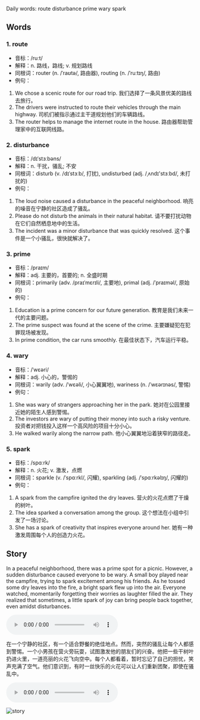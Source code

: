 Daily words: route disturbance prime wary spark

## Words
### 1. route
- 音标：/ruːt/ <span style="cursor: pointer;" onclick="document.getElementById('audio-player-1').play()"><i class="fas fa-volume-up"></i></span>
<audio id="audio-player-1" src="https://files.dwong.top/words/route.mp3" style="display:none;"></audio>
- 解释：n. 路线，路线; v. 规划路线
- 同根词：router (n. /ˈraʊtə/, 路由器), routing (n. /ˈruːtɪŋ/, 路由)
- 例句：
1. We chose a scenic route for our road trip.
我们选择了一条风景优美的路线去旅行。
2. The drivers were instructed to route their vehicles through the main highway.
司机们被指示通过主干道规划他们的车辆路线。
3. The router helps to manage the internet route in the house.
路由器帮助管理家中的互联网线路。

### 2. disturbance
- 音标：/dɪˈstɜːbəns/ <span style="cursor: pointer;" onclick="document.getElementById('audio-player-2').play()"><i class="fas fa-volume-up"></i></span>
<audio id="audio-player-2" src="https://files.dwong.top/words/disturbance.mp3" style="display:none;"></audio>
- 解释：n. 干扰，骚乱; 不安
- 同根词：disturb (v. /dɪˈstɜːb/, 打扰), undisturbed (adj. /ˌʌndɪ'stɜːbd/, 未打扰的)
- 例句：
1. The loud noise caused a disturbance in the peaceful neighborhood.
响亮的噪音在宁静的社区造成了骚乱。
2. Please do not disturb the animals in their natural habitat.
请不要打扰动物在它们自然栖息地中的生活。
3. The incident was a minor disturbance that was quickly resolved.
这个事件是一个小骚乱，很快就解决了。

### 3. prime
- 音标：/praɪm/ <span style="cursor: pointer;" onclick="document.getElementById('audio-player-3').play()"><i class="fas fa-volume-up"></i></span>
<audio id="audio-player-3" src="https://files.dwong.top/words/prime.mp3" style="display:none;"></audio>
- 解释：adj. 主要的，首要的; n. 全盛时期
- 同根词：primarily (adv. /praɪˈmɛrɪli/, 主要地), primal (adj. /ˈpraɪməl/, 原始的)
- 例句：
1. Education is a prime concern for our future generation.
教育是我们未来一代的主要问题。
2. The prime suspect was found at the scene of the crime.
主要嫌疑犯在犯罪现场被发现。
3. In prime condition, the car runs smoothly.
在最佳状态下，汽车运行平稳。

### 4. wary
- 音标：/ˈwɛəri/ <span style="cursor: pointer;" onclick="document.getElementById('audio-player-4').play()"><i class="fas fa-volume-up"></i></span>
<audio id="audio-player-4" src="https://files.dwong.top/words/wary.mp3" style="display:none;"></audio>
- 解释：adj. 小心的，警惕的
- 同根词：warily (adv. /ˈwɛəli/, 小心翼翼地), wariness (n. /ˈwɛərɪnəs/, 警惕)
- 例句：
1. She was wary of strangers approaching her in the park.
她对在公园里接近她的陌生人感到警惕。
2. The investors are wary of putting their money into such a risky venture.
投资者对把钱投入这样一个高风险的项目十分小心。
3. He walked warily along the narrow path.
他小心翼翼地沿着狭窄的路径走。

### 5. spark
- 音标：/spɑːrk/ <span style="cursor: pointer;" onclick="document.getElementById('audio-player-5').play()"><i class="fas fa-volume-up"></i></span>
<audio id="audio-player-5" src="https://files.dwong.top/words/spark.mp3" style="display:none;"></audio>
- 解释：n. 火花; v. 激发，点燃
- 同根词：sparkle (v. /ˈspɑːrkl/, 闪耀), sparkling (adj. /ˈspɑːrkəlɪŋ/, 闪耀的)
- 例句：
1. A spark from the campfire ignited the dry leaves.
营火的火花点燃了干燥的树叶。
2. The idea sparked a conversation among the group.
这个想法在小组中引发了一场讨论。
3. She has a spark of creativity that inspires everyone around her.
她有一种激发周围每个人的创造力火花。

## Story
In a peaceful neighborhood, there was a prime spot for a picnic. However, a sudden disturbance caused everyone to be wary. A small boy played near the campfire, trying to spark excitement among his friends. As he tossed some dry leaves into the fire, a bright spark flew up into the air. Everyone watched, momentarily forgetting their worries as laughter filled the air. They realized that sometimes, a little spark of joy can bring people back together, even amidst disturbances.

<audio controls>
  <source src="https://files.dwong.top/story/2024-08-17-english.mp3" type="audio/mpeg">
  你的浏览器不支持音频元素。
</audio>
  

在一个宁静的社区，有一个适合野餐的绝佳地点。然而，突然的骚乱让每个人都感到警惕。一个小男孩在营火旁玩耍，试图激发他的朋友们的兴奋。他把一些干树叶扔进火里，一道亮丽的火花飞向空中。每个人都看着，暂时忘记了自己的担忧，笑声充满了空气。他们意识到，有时一丝快乐的火花可以让人们重新团聚，即使在骚乱中。

<audio controls>
  <source src="https://files.dwong.top/story/2024-08-17-chinese.mp3" type="audio/mpeg">
  你的浏览器不支持音频元素。
</audio>
  

![story](https://files.dwong.top/images/2024-08-17.png)

